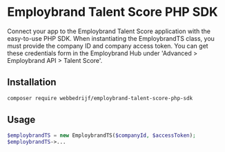 # Employbrand Talent Score PHP SDK

Connect your app to the Employbrand Talent Score application with the easy-to-use PHP SDK. When instantiating the EmploybrandTS class, you must provide the company ID and company access token. You can get these credentials form in the Employbrand Hub under 'Advanced > Employbrand API > Talent Score'.  

## Installation
```bash
composer require webbedrijf/employbrand-talent-score-php-sdk
```

## Usage
```php
$employbrandTS = new EmploybrandTS($companyId, $accessToken);
$employbrandTS->...
```
